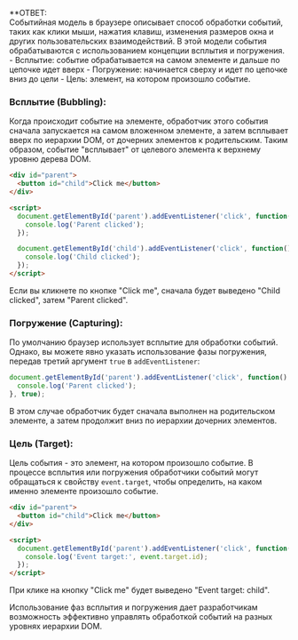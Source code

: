 **ОТВЕТ:  
	Событийная модель в браузере описывает способ обработки событий, таких как клики мыши, нажатия клавиш, изменения размеров окна и других пользовательских взаимодействий. В этой модели события обрабатываются с использованием концепции всплытия и погружения.
	- Всплытие: событие обрабатывается на самом элементе и дальше по цепочке идет вверх
	- Погружение: начинается сверху и идет по цепочке вниз до цели
	- Цель: элемент, на котором произошло событие. 

### Всплытие (Bubbling):
Когда происходит событие на элементе, обработчик этого события сначала запускается на самом вложенном элементе, а затем всплывает вверх по иерархии DOM, от дочерних элементов к родительским. Таким образом, событие "всплывает" от целевого элемента к верхнему уровню дерева DOM.

```html
<div id="parent">
  <button id="child">Click me</button>
</div>

<script>
  document.getElementById('parent').addEventListener('click', function() {
    console.log('Parent clicked');
  });

  document.getElementById('child').addEventListener('click', function() {
    console.log('Child clicked');
  });
</script>
```

Если вы кликнете по кнопке "Click me", сначала будет выведено "Child clicked", затем "Parent clicked".

### Погружение (Capturing):
По умолчанию браузер использует всплытие для обработки событий. Однако, вы можете явно указать использование фазы погружения, передав третий аргумент `true` в `addEventListener`:

```javascript
document.getElementById('parent').addEventListener('click', function() {
  console.log('Parent clicked');
}, true);
```

В этом случае обработчик будет сначала выполнен на родительском элементе, а затем продолжит вниз по иерархии дочерних элементов.

### Цель (Target):
Цель события - это элемент, на котором произошло событие. В процессе всплытия или погружения обработчики событий могут обращаться к свойству `event.target`, чтобы определить, на каком именно элементе произошло событие.

```html
<div id="parent">
  <button id="child">Click me</button>
</div>

<script>
  document.getElementById('parent').addEventListener('click', function(event) {
    console.log('Event target:', event.target.id);
  });
</script>
```

При клике на кнопку "Click me" будет выведено "Event target: child".

Использование фаз всплытия и погружения дает разработчикам возможность эффективно управлять обработкой событий на разных уровнях иерархии DOM.